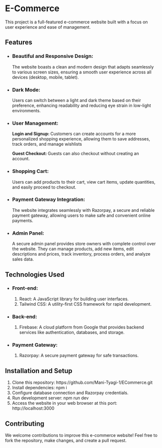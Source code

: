 <h1>E-Commerce</h1>
<p>This project is a full-featured e-commerce website built with a focus on user experience and ease of management.</p>

<h2>Features</h2>
<ul>
  <li>
    <h3> Beautiful and Responsive Design:</h3> <p>The website boasts a clean and modern design that adapts seamlessly to various screen sizes, ensuring a smooth user experience across all devices (desktop, mobile, tablet).
</p>
  </li>
  
  <li>
    <h3>Dark Mode:
</h3> <p>Users can switch between a light and dark theme based on their preference, enhancing readability and reducing eye strain in low-light environments.
</p>
  </li>

   <li>
    <h3>User Management:
</h3> <p> <b> Login and Signup: </b> Customers can create accounts for a more personalized shopping experience, allowing them to save addresses, track orders, and manage wishlists
</p>
      <p> <b>Guest Checkout: </b> Guests can also checkout without creating an account.
</p>
  </li>

   <li>
    <h3>Shopping Cart:
</h3> <p>Users can add products to their cart, view cart items, update quantities, and easily proceed to checkout.
</p>
  </li>

  <li>
    <h3>Payment Gateway Integration:
</h3> <p>The website integrates seamlessly with Razorpay, a secure and reliable payment gateway, allowing users to make safe and convenient online payments.
</p>
  </li>

  <li>
    <h3>Admin Panel:
</h3> <p>A secure admin panel provides store owners with complete control over the website. They can manage products, add new items, edit descriptions and prices, track inventory, process orders, and analyze sales data.
</p>
  </li>
</ul>

<h2>Technologies Used</h2>

<ul>
  <li>
    <h3>Front-end:</h3>
    <ol>
      <li> React: A JavaScript library for building user interfaces. </li>
      <li> Tailwind CSS: A utility-first CSS framework for rapid development.</li>
    </ol>
  </li>
  <li>
     <h3>Back-end:</h3>
    <ol>
      <li> Firebase: A cloud platform from Google that provides backend services like authentication, databases, and storage. </li>
    </ol>
  </li>

   <li>
     <h3>Payment Gateway:</h3>
    <ol>
      <li> Razorpay: A secure payment gateway for safe transactions.</li>
    </ol>
  </li>
</ul>


<h2>Installation and Setup</h2>
<ol>
  <li>
    Clone this repository: https://github.com/Mani-Tyagi-1/ECommerce.git 
  </li>

   <li>
   Install dependencies: npm i
  </li>

   <li>
   Configure database connection and Razorpay credentials.
  </li>


  <li>
   Run development server: npm run dev
  </li>

  <li>
   Access the website in your web browser at this port:  http://localhost:3000
  </li>
</ol>

<h2>Contributing</h2>

<p>We welcome contributions to improve this e-commerce website! Feel free to fork the repository, make changes, and create a pull request.</p>

